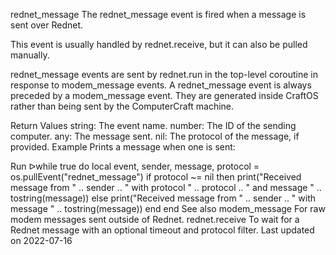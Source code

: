 rednet_message
The rednet_message event is fired when a message is sent over Rednet.

This event is usually handled by rednet.receive, but it can also be pulled manually.

rednet_message events are sent by rednet.run in the top-level coroutine in response to modem_message events. A rednet_message event is always preceded by a modem_message event. They are generated inside CraftOS rather than being sent by the ComputerCraft machine.

Return Values
string: The event name.
number: The ID of the sending computer.
any: The message sent.
nil: The protocol of the message, if provided.
Example
Prints a message when one is sent:

Run ᐅwhile true do
  local event, sender, message, protocol = os.pullEvent("rednet_message")
  if protocol ~= nil then
    print("Received message from " .. sender .. " with protocol " .. protocol .. " and message " .. tostring(message))
  else
    print("Received message from " .. sender .. " with message " .. tostring(message))
  end
end
See also
modem_message For raw modem messages sent outside of Rednet.
rednet.receive To wait for a Rednet message with an optional timeout and protocol filter.
Last updated on 2022-07-16